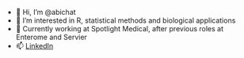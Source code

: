 - 👋 Hi, I’m @abichat
- 👀 I’m interested in R, statistical methods and biological applications
- 💼 Currently working at Spotlight Medical, after previous roles at Enterome and Servier
- 📫 [LinkedIn](https://www.linkedin.com/in/antoinebichat/)

<!---
abichat/abichat is a ✨ special ✨ repository because its `README.md` (this file) appears on your GitHub profile.
You can click the Preview link to take a look at your changes.
--->
